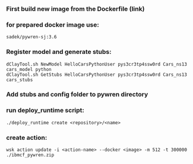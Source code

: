 ### First build new image from the Dockerfile (link)
### for prepared docker image use:
	sadek/pywren-sj:3.6
### Register model and generate stubs:
	dClayTool.sh NewModel HelloCarsPythonUser pys3cr3tp4ssw0rd Cars_ns13 cars_model python
	dClayTool.sh GetStubs HelloCarsPythonUser pys3cr3tp4ssw0rd Cars_ns13 cars_stubs
### Add stubs and config folder to pywren directory
### run deploy_runtime script:
	./deploy_runtime create <repository>/<name>
### create action:
	wsk action update -i <action-name> --docker <image> -m 512 -t 300000 ./ibmcf_pywren.zip
